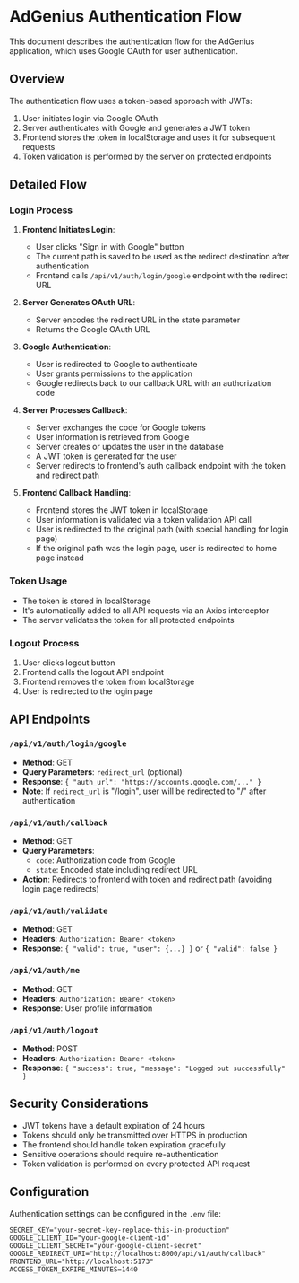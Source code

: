 # AdGenius Authentication Flow

This document describes the authentication flow for the AdGenius application, which uses Google OAuth for user authentication.

## Overview

The authentication flow uses a token-based approach with JWTs:

1. User initiates login via Google OAuth
2. Server authenticates with Google and generates a JWT token
3. Frontend stores the token in localStorage and uses it for subsequent requests
4. Token validation is performed by the server on protected endpoints

## Detailed Flow

### Login Process

1. **Frontend Initiates Login**:

   - User clicks "Sign in with Google" button
   - The current path is saved to be used as the redirect destination after authentication
   - Frontend calls `/api/v1/auth/login/google` endpoint with the redirect URL

2. **Server Generates OAuth URL**:

   - Server encodes the redirect URL in the state parameter
   - Returns the Google OAuth URL

3. **Google Authentication**:

   - User is redirected to Google to authenticate
   - User grants permissions to the application
   - Google redirects back to our callback URL with an authorization code

4. **Server Processes Callback**:

   - Server exchanges the code for Google tokens
   - User information is retrieved from Google
   - Server creates or updates the user in the database
   - A JWT token is generated for the user
   - Server redirects to frontend's auth callback endpoint with the token and redirect path

5. **Frontend Callback Handling**:
   - Frontend stores the JWT token in localStorage
   - User information is validated via a token validation API call
   - User is redirected to the original path (with special handling for login page)
   - If the original path was the login page, user is redirected to home page instead

### Token Usage

- The token is stored in localStorage
- It's automatically added to all API requests via an Axios interceptor
- The server validates the token for all protected endpoints

### Logout Process

1. User clicks logout button
2. Frontend calls the logout API endpoint
3. Frontend removes the token from localStorage
4. User is redirected to the login page

## API Endpoints

### `/api/v1/auth/login/google`

- **Method**: GET
- **Query Parameters**: `redirect_url` (optional)
- **Response**: `{ "auth_url": "https://accounts.google.com/..." }`
- **Note**: If `redirect_url` is "/login", user will be redirected to "/" after authentication

### `/api/v1/auth/callback`

- **Method**: GET
- **Query Parameters**:
  - `code`: Authorization code from Google
  - `state`: Encoded state including redirect URL
- **Action**: Redirects to frontend with token and redirect path (avoiding login page redirects)

### `/api/v1/auth/validate`

- **Method**: GET
- **Headers**: `Authorization: Bearer <token>`
- **Response**: `{ "valid": true, "user": {...} }` or `{ "valid": false }`

### `/api/v1/auth/me`

- **Method**: GET
- **Headers**: `Authorization: Bearer <token>`
- **Response**: User profile information

### `/api/v1/auth/logout`

- **Method**: POST
- **Headers**: `Authorization: Bearer <token>`
- **Response**: `{ "success": true, "message": "Logged out successfully" }`

## Security Considerations

- JWT tokens have a default expiration of 24 hours
- Tokens should only be transmitted over HTTPS in production
- The frontend should handle token expiration gracefully
- Sensitive operations should require re-authentication
- Token validation is performed on every protected API request

## Configuration

Authentication settings can be configured in the `.env` file:

```
SECRET_KEY="your-secret-key-replace-this-in-production"
GOOGLE_CLIENT_ID="your-google-client-id"
GOOGLE_CLIENT_SECRET="your-google-client-secret"
GOOGLE_REDIRECT_URI="http://localhost:8000/api/v1/auth/callback"
FRONTEND_URL="http://localhost:5173"
ACCESS_TOKEN_EXPIRE_MINUTES=1440
```
